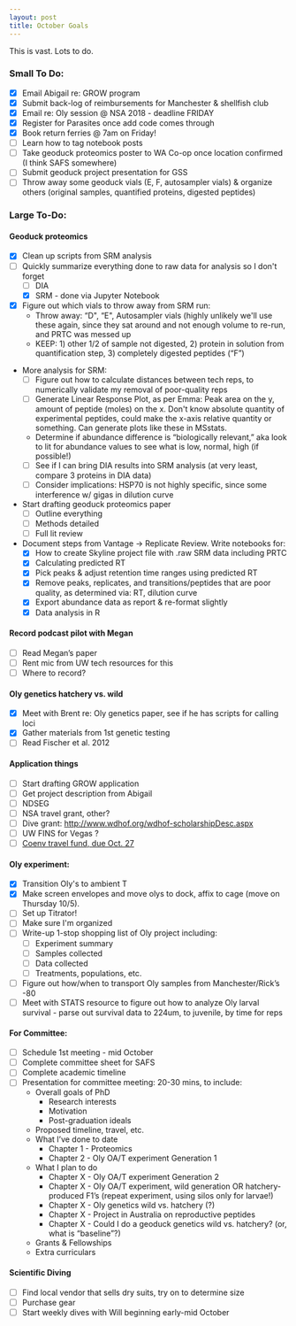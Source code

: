 ```yaml
---
layout: post
title: October Goals
---
```


This is vast. Lots to do.

### Small To Do:

- [X] Email Abigail re: GROW program
- [X] Submit back-log of reimbursements for Manchester & shellfish club
- [X] Email re: Oly session @ NSA 2018 - deadline FRIDAY
- [X] Register for Parasites once add code comes through
- [X] Book return ferries @ 7am on Friday! 
- [ ] Learn how to tag notebook posts
- [ ] Take geoduck proteomics poster to WA Co-op once location confirmed (I think SAFS somewhere)
- [ ] Submit geoduck project presentation for GSS
- [ ] Throw away some geoduck vials (E, F, autosampler vials) & organize others (original samples, quantified proteins, digested peptides)

### Large To-Do:

#### Geoduck proteomics
 - [X] Clean up scripts from SRM analysis
 - [ ] Quickly summarize everything done to raw data for analysis so I don't forget
     - [ ] DIA
     - [X] SRM - done via Jupyter Notebook 
 - [X] Figure out which vials to throw away from SRM run:
     * Throw away: “D", “E", Autosampler vials (highly unlikely we'll use these again, since they sat around and not enough volume to re-run, and PRTC was messed up 
     * KEEP: 1) other 1/2 of sample not digested, 2) protein in solution from quantification step, 3) completely digested peptides (“F”)
  * More analysis for SRM:
     - [ ] Figure out how to calculate distances between tech reps, to numerically validate my removal of poor-quality reps
     - [ ] Generate Linear Response Plot, as per Emma:  Peak area on the y, amount of peptide (moles) on the x. Don't know absolute quantity of experimental peptides, could make the x-axis relative quantity or something. Can generate plots like these in MSstats.
     * Determine if abundance difference is “biologically relevant,” aka look to lit for abundance values to see what is low, normal, high (if possible!)
     - [ ] See if I can bring DIA results into SRM analysis (at very least, compare 3 proteins in DIA data)
     - [ ] Consider implications: HSP70 is not highly specific, since some interference w/ gigas in dilution curve
 * Start drafting geoduck proteomics paper
     - [ ] Outline everything
     - [ ] Methods detailed
     - [ ] Full lit review
 * Document steps from Vantage -> Replicate Review. Write notebooks for: 
     - [X] How to create Skyline project file with .raw SRM data including PRTC
     - [X] Calculating predicted RT 
     - [X] Pick peaks & adjust retention time ranges using predicted RT
     - [X] Remove peaks, replicates, and transitions/peptides that are poor quality, as determined via:  RT, dilution curve
     - [X] Export abundance data as report & re-format slightly
     - [X] Data analysis in R
  
#### Record podcast pilot with Megan 
 - [ ] Read Megan’s paper
 - [ ] Rent mic from UW tech resources for this 
 - [ ] Where to record? 

#### Oly genetics hatchery vs. wild
 - [X] Meet with Brent re: Oly genetics paper, see if he has scripts for calling loci
 - [X] Gather materials from 1st genetic testing
 - [ ] Read Fischer et al. 2012

#### Application things
 - [ ] Start drafting GROW application
 - [ ] Get project description from Abigail
 - [ ] NDSEG
 - [ ] NSA travel grant, other?
 - [ ] Dive grant: http://www.wdhof.org/wdhof-scholarshipDesc.aspx
 - [ ] UW FINS for Vegas ?
 - [ ]  [Coenv travel fund, due Oct. 27](https://environment.uw.edu/students/student-resources/scholarships-funding/student-travel-meeting-fund/)
 
#### Oly experiment:
 - [X] Transition Oly's to ambient T
 - [X] Make screen envelopes and move olys to dock, affix to cage (move on Thursday 10/5). 
 - [ ] Set up Titrator!
 - [ ] Make sure I'm organized
 - [ ] Write-up 1-stop shopping list of Oly project including:
     - [ ] Experiment summary
     - [ ] Samples collected
     - [ ] Data collected
     - [ ] Treatments, populations, etc.
 - [ ] Figure out how/when to transport Oly samples from Manchester/Rick’s -80
 - [ ] Meet with STATS resource to figure out how to analyze Oly larval survival - parse out survival data to 224um, to juvenile, by time for reps
 
#### For Committee: 
 - [ ] Schedule 1st meeting - mid October
 - [ ] Complete committee sheet for SAFS
 - [ ] Complete academic timeline 
 - [ ] Presentation for committee meeting: 20-30 mins, to include:
     * Overall goals of PhD
         * Research interests
         * Motivation
         * Post-graduation ideals
     * Proposed timeline, travel, etc.
     * What I’ve done to date
         * Chapter 1 - Proteomics
         * Chapter 2 - Oly OA/T experiment Generation 1
     * What I plan to do
         * Chapter X - Oly OA/T experiment Generation 2
         * Chapter X - Oly OA/T experiment, wild generation OR hatchery-produced F1’s (repeat experiment, using silos only for larvae!)
         * Chapter X - Oly genetics wild vs. hatchery (?)
         * Chapter X - Project in Australia on reproductive peptides
         * Chapter X - Could I do a geoduck genetics wild vs. hatchery? (or, what is “baseline”?)
     * Grants & Fellowships
     * Extra curriculars

#### Scientific Diving  
 - [ ] Find local vendor that sells dry suits, try on to determine size
 - [ ] Purchase gear 
 - [ ] Start weekly dives with Will beginning early-mid October
